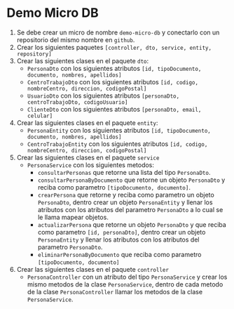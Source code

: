 # Demo Micro DB
1. Se debe crear un micro de nombre `demo-micro-db` y conectarlo con un repositorio del mismo nombre en `github`.
2. Crear los siguientes paquetes `[controller, dto, service, entity, repository]`
3. Crear las siguientes clases en el paquete `dto`:
    * `PersonaDto` con los siguientes atributos `[id, tipoDocumento, documento, nombres, apellidos]`
    * `CentroTrabajoDto` con los siguientes atributos `[id, codigo, nombreCentro, direccion, codigoPostal]`
    * `UsuarioDto` con los siguientes atributos `[personaDto, centroTrabajoDto, codigoUsuario]`
    * `ClienteDto` con los siguientes atributos `[personaDto, email, celular]`
4. Crear las siguientes clases en el paquete `entity`:
    * `PersonaEntity` con los siguientes atributos `[id, tipoDocumento, documento, nombres, apellidos]`
    * `CentroTrabajoEntity` con los siguientes atributos `[id, codigo, nombreCentro, direccion, codigoPostal]`
5. Crear las siguientes clases en el paquete `service`
    * `PersonaService` con los siguientes metodos:
      * `consultarPersonas` que retorne una lista del tipo `PersonaDto`.
      * `consultarPersonaByDocumento` que retorne un objeto `PersonaDto` y reciba como parametro `[tipoDocumento, documento]`.
      * `crearPersona` que retorne y reciba como parametro un objeto `PersonaDto`, dentro crear un objeto `PersonaEntity` y llenar los atributos con los atributos del parametro `PersonaDto` a lo cual se le llama mapear objetos.
      * `actualizarPersona` que retorne un objeto `PersonaDto` y que reciba como parametro `[id, personaDto]`, dentro crear un objeto `PersonaEntity` y llenar los atributos con los atributos del parametro `PersonaDto`.
      * `eliminarPersonaByDocumento` que reciba como parametro `[tipoDocumento, documento]`
6. Crear las siguientes clases en el paquete `controller`
    * `PersonaController` con un atributo del tipo `PersonaService` y crear los mismo metodos de la clase `PersonaService`, dentro de cada metodo de la clase `PersonaController` llamar los metodos de la clase `PersonaService`.
    

